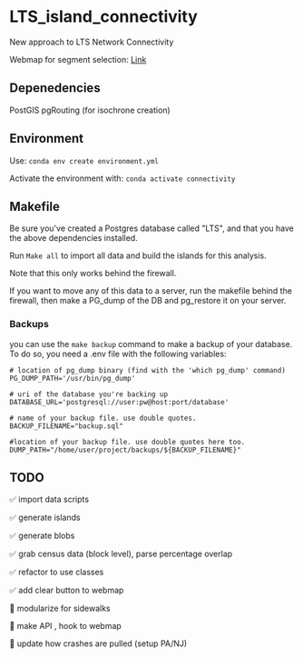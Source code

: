 # LTS_island_connectivity

New approach to LTS Network Connectivity

Webmap for segment selection:
[Link](https://dvrpc.github.io/LTS_island_connectivity/)

## Depenedencies
PostGIS
pgRouting (for isochrone creation)

## Environment

Use:
`conda env create environment.yml` 

Activate the environment with:
`conda activate connectivity`

## Makefile

Be sure you've created a Postgres database called "LTS", and that you have the above dependencies installed.

Run `Make all` to import all data and build the islands for this analysis. 

Note that this only works behind the firewall. 

If you want to move any of this data to a server, run the makefile behind the firewall, then make a PG_dump of the DB and pg_restore it on your server.

### Backups
you can use the `make backup` command to make a backup of your database. To do so, you need a .env file with the following variables:

```
# location of pg_dump binary (find with the 'which pg_dump' command)
PG_DUMP_PATH='/usr/bin/pg_dump' 

# uri of the database you're backing up
DATABASE_URL='postgresql://user:pw@host:port/database'

# name of your backup file. use double quotes.
BACKUP_FILENAME="backup.sql"

#location of your backup file. use double quotes here too.
DUMP_PATH="/home/user/project/backups/${BACKUP_FILENAME}"
```

## TODO

:white_check_mark: import data scripts

:white_check_mark: generate islands

:white_check_mark: generate blobs

:white_check_mark: grab census data (block level), parse percentage overlap

:white_check_mark: refactor to use classes

:white_check_mark: add clear button to webmap

:black_square_button: modularize for sidewalks

:black_square_button: make API , hook to webmap

:black_square_button: update how crashes are pulled (setup PA/NJ)


